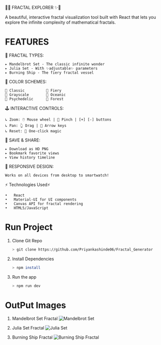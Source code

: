 🌌✨ FRACTAL EXPLORER ✨🌌

A beautiful, interactive fractal visualization tool built with React that lets you explore the infinite complexity of mathematical fractals.

# FEATURES  

🔮 FRACTAL TYPES:

    ▸ Mandelbrot Set - The classic infinite wonder
    ▸ Julia Set - With ✨adjustable✨ parameters
    ▸ Burning Ship - The fiery fractal vessel

🎨 COLOR SCHEMES:  

    🔘 Classic          🔘 Fiery
    🔘 Grayscale        🔘 Oceanic
    🔘 Psychedelic      🔘 Forest

🕹️ INTERACTIVE CONTROLS:

    ↳ Zoom: 🖱️ Mouse wheel | 📱 Pinch | [+] [-] buttons
    ↳ Pan: 👆 Drag | 🏹 Arrow keys
    ↳ Reset: 💫 One-click magic


💾 SAVE & SHARE:  

    ▸ Download as HD PNG          
    ▸ Bookmark favorite views        
    ▸ View history timeline     

    


📱 RESPONSIVE DESIGN:


    Works on all devices from desktop to smartwatch!


⚡ Technologies Used⚡

    •	React
    •	Material-UI for UI components
    •	Canvas API for fractal rendering
    •	HTML5/JavaScript

# Run Project

1. Clone Git Repo
    ```bash
    > git clone https://github.com/Priyankashinde06/Fractal_Generator

2. Install Dependencies
    ```bash
    > npm install

3. Run the app
    ```bash
    > npm run dev

# OutPut Images

1. Mandelbrot Set Fractal
![Mandelbrot Set](https://github.com/user-attachments/assets/c7144c2d-5c84-46d8-b3cc-61ddc7b97f0c)

2. Julia Set Fractal
![Julia Set](https://github.com/user-attachments/assets/ce1cab32-4205-4dba-8f5f-496a6115527b)

3. Burning Ship Fractal
![Burning Ship Fractal](https://github.com/user-attachments/assets/3e7e9d0b-6e3e-4228-8311-aed5ec1c97a9)

